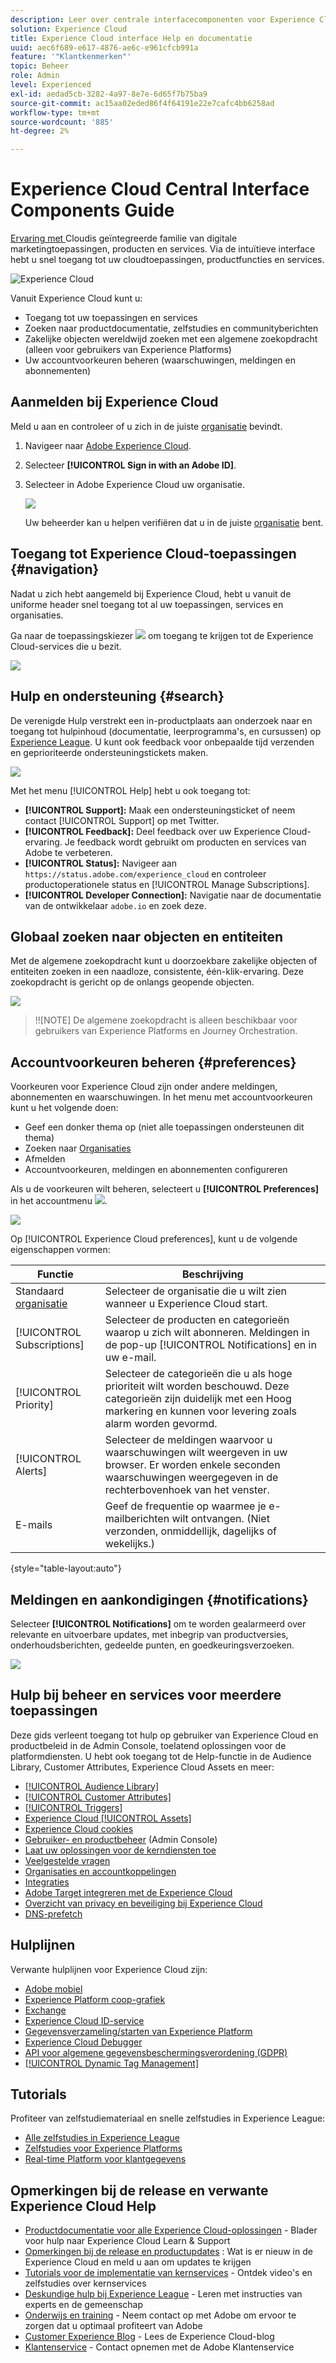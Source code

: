 ```yaml
---
description: Leer over centrale interfacecomponenten voor Experience Cloud. Deze hulp omvat gebruiker en productbeheer in de Admin Console, toelatend toepassingen voor de diensten van de Experience Cloud, en krijgt hulp op de Bibliotheek van de Publiek, de Attributen van de Klant, de Middelen van de Experience Cloud, en meer.
solution: Experience Cloud
title: Experience Cloud interface Help en documentatie
uuid: aec6f689-e617-4876-ae6c-e961cfcb991a
feature: '"Klantkenmerken"'
topic: Beheer
role: Admin
level: Experienced
exl-id: aedad5cb-3282-4a97-8e7e-6d65f7b75ba9
source-git-commit: ac15aa02eded86f4f64191e22e7cafc4bb6258ad
workflow-type: tm+mt
source-wordcount: '885'
ht-degree: 2%

---
```


# Experience Cloud Central Interface Components Guide

[Ervaring met ](https://experience.adobe.com) Cloudis geïntegreerde familie van digitale marketingtoepassingen, producten en services. Via de intuïtieve interface hebt u snel toegang tot uw cloudtoepassingen, productfuncties en services.

![Experience Cloud](assets/landing.png)

Vanuit Experience Cloud kunt u:

* Toegang tot uw toepassingen en services
* Zoeken naar productdocumentatie, zelfstudies en communityberichten
* Zakelijke objecten wereldwijd zoeken met een algemene zoekopdracht (alleen voor gebruikers van Experience Platforms)
* Uw accountvoorkeuren beheren (waarschuwingen, meldingen en abonnementen)

## Aanmelden bij Experience Cloud

Meld u aan en controleer of u zich in de juiste [organisatie](organizations.md) bevindt.

1. Navigeer naar [Adobe Experience Cloud](https://experience.adobe.com).
1. Selecteer **[!UICONTROL Sign in with an Adobe ID]**.
1. Selecteer in Adobe Experience Cloud uw organisatie.

   ![](assets/organizations-menu.png)

   Uw beheerder kan u helpen verifiëren dat u in de juiste [organisatie](organizations.md) bent.

## Toegang tot Experience Cloud-toepassingen {#navigation}

Nadat u zich hebt aangemeld bij Experience Cloud, hebt u vanuit de uniforme header snel toegang tot al uw toepassingen, services en organisaties.

Ga naar de toepassingskiezer ![](assets/menu-icon.png) om toegang te krijgen tot de Experience Cloud-services die u bezit.

![](assets/platform-core-services.png)

## Hulp en ondersteuning {#search}

De verenigde Hulp verstrekt een in-productplaats aan onderzoek naar en toegang tot hulpinhoud (documentatie, leerprogramma&#39;s, en cursussen) op [Experience League](https://experienceleague.adobe.com/#home). U kunt ook feedback voor onbepaalde tijd verzenden en geprioriteerde ondersteuningstickets maken.

![](assets/search-menu.png)

Met het menu [!UICONTROL Help] hebt u ook toegang tot:

* **[!UICONTROL Support]:** Maak een ondersteuningsticket of neem contact  [!UICONTROL Support] op met Twitter.
* **[!UICONTROL Feedback]:** Deel feedback over uw Experience Cloud-ervaring. Je feedback wordt gebruikt om producten en services van Adobe te verbeteren.
* **[!UICONTROL Status]:** Navigeer aan  `https://status.adobe.com/experience_cloud` en controleer productoperationele status en  [!UICONTROL Manage Subscriptions].
* **[!UICONTROL Developer Connection]:** Navigatie naar de documentatie van de ontwikkelaar  `adobe.io` en zoek deze.

## Globaal zoeken naar objecten en entiteiten

Met de algemene zoekopdracht kunt u doorzoekbare zakelijke objecten of entiteiten zoeken in een naadloze, consistente, één-klik-ervaring. Deze zoekopdracht is gericht op de onlangs geopende objecten.

![](assets/platform-search.png)

>!![NOTE]
De algemene zoekopdracht is alleen beschikbaar voor gebruikers van Experience Platforms en Journey Orchestration.

## Accountvoorkeuren beheren {#preferences}

Voorkeuren voor Experience Cloud zijn onder andere meldingen, abonnementen en waarschuwingen. In het menu met accountvoorkeuren kunt u het volgende doen:

* Geef een donker thema op (niet alle toepassingen ondersteunen dit thema)
* Zoeken naar [Organisaties](organizations.md)
* Afmelden
* Accountvoorkeuren, meldingen en abonnementen configureren

Als u de voorkeuren wilt beheren, selecteert u **[!UICONTROL Preferences]** in het accountmenu ![](assets/preferences-icon-sm.png).

![](assets/preferences-page.png)

Op [!UICONTROL Experience Cloud preferences], kunt u de volgende eigenschappen vormen:

| Functie | Beschrijving |
|--- |--- |
| Standaard [organisatie](organizations.md) | Selecteer de organisatie die u wilt zien wanneer u Experience Cloud start. |
| [!UICONTROL Subscriptions] | Selecteer de producten en categorieën waarop u zich wilt abonneren. Meldingen in de pop-up [!UICONTROL Notifications] en in uw e-mail. |
| [!UICONTROL Priority] | Selecteer de categorieën die u als hoge prioriteit wilt worden beschouwd. Deze categorieën zijn duidelijk met een Hoog markering en kunnen voor levering zoals alarm worden gevormd. |
| [!UICONTROL Alerts] | Selecteer de meldingen waarvoor u waarschuwingen wilt weergeven in uw browser. Er worden enkele seconden waarschuwingen weergegeven in de rechterbovenhoek van het venster. |
| E-mails | Geef de frequentie op waarmee je e-mailberichten wilt ontvangen. (Niet verzonden, onmiddellijk, dagelijks of wekelijks.) |

{style=&quot;table-layout:auto&quot;}

## Meldingen en aankondigingen {#notifications}

Selecteer **[!UICONTROL Notifications]** om te worden gealarmeerd over relevante en uitvoerbare updates, met inbegrip van productversies, onderhoudsberichten, gedeelde punten, en goedkeuringsverzoeken.

![](assets/notifications-menu-small.png)

## Hulp bij beheer en services voor meerdere toepassingen

Deze gids verleent toegang tot hulp op gebruiker van Experience Cloud en productbeleid in de Admin Console, toelatend oplossingen voor de platformdiensten. U hebt ook toegang tot de Help-functie in de Audience Library, Customer Attributes, Experience Cloud Assets en meer:

* [[!UICONTROL Audience Library]](audience-library.md)
* [[!UICONTROL Customer Attributes]](attributes.md)
* [[!UICONTROL Triggers]](triggers.md)
* [Experience Cloud [!UICONTROL Assets]](experience-cloud-assets.md)
* [Experience Cloud cookies](cookies-privacy.md)
* [Gebruiker- en productbeheer](admin-getting-started.md)  (Admin Console)
* [Laat uw oplossingen voor de kerndiensten toe](core-services.md)
* [Veelgestelde vragen](admin-getting-started.md)
* [Organisaties en accountkoppelingen](organizations.md)
* [Integraties](marketing-cloud-integrations.md)
* [Adobe Target integreren met de Experience Cloud](https://experienceleague.adobe.com/docs/target/using/integrate/a4t/a4t.html?lang=en)
* [Overzicht van privacy en beveiliging bij Experience Cloud](assets/Adobe-Marketing-Cloud-Privacy-and-Security-Overview.pdf)
* [DNS-prefetch](admin-getting-started.md#concept_6BC8C6856E3644F8956D7AD0A96383B7)

## Hulplijnen

Verwante hulplijnen voor Experience Cloud zijn:

* [Adobe mobiel](https://experienceleague.adobe.com/docs/mobile-services/using/home.html?lang=en)
* [Experience Platform coop-grafiek](https://experienceleague.adobe.com/docs/device-co-op/using/home.html?lang=en)
* [Exchange](https://exchange.adobe.com/experiencecloud)
* [Experience Cloud ID-service](https://experienceleague.adobe.com/docs/id-service/using/home.html?lang=en)
* [Gegevensverzameling/starten van Experience Platform](https://experienceleague.adobe.com/docs/launch.html?lang=en)
* [Experience Cloud Debugger](https://experienceleague.adobe.com/docs/debugger/using/experience-cloud-debugger.html?lang=en)
* [API voor algemene gegevensbeschermingsverordening (GDPR)](https://www.adobe.io/apis/experiencecloud/gdpr.html)
* [[!UICONTROL Dynamic Tag Management]](https://experienceleague.adobe.com/docs/dtm/using/dtm-home.html?lang=en)

## Tutorials

Profiteer van zelfstudiemateriaal en snelle zelfstudies in Experience League:

* [Alle zelfstudies in Experience League](https://experienceleague.adobe.com/?lang=en#quick-how-tos)
* [Zelfstudies voor Experience Platforms](https://experienceleague.adobe.com/docs/launch-learn/tutorials/overview.html?lang=en)
* [Real-time Platform voor klantgegevens](https://experienceleague.adobe.com/docs/platform-learn/tutorials/application-services/rtcdp/understanding-the-real-time-customer-data-platform.html?lang=en)

## Opmerkingen bij de release en verwante Experience Cloud Help

* [Productdocumentatie voor alle Experience Cloud-oplossingen](https://experienceleague.adobe.com/docs/home.html?lang=en)  - Blader voor hulp naar Experience Cloud Learn &amp; Support
* [Opmerkingen bij de release en productupdates](https://experienceleague.adobe.com/docs/release-notes/experience-cloud/current.html?lang=en) : Wat is er nieuw in de Experience Cloud en meld u aan om updates te krijgen
* [Tutorials voor de implementatie van kernservices](https://experienceleague.adobe.com/docs/launch-learn/tutorials/overview.html?lang=en)  - Ontdek video&#39;s en zelfstudies over kernservices
* [Deskundige hulp bij Experience League](https://experienceleague.adobe.com/)  - Leren met instructies van experts en de gemeenschap
* [Onderwijs en training](https://helpx.adobe.com/nl/learning.html?promoid=KAUDK)  - Neem contact op met Adobe om ervoor te zorgen dat u optimaal profiteert van Adobe
* [Customer Experience Blog](https://blog.adobe.com/en/topics/digital-transformation.html)  - Lees de Experience Cloud-blog
* [Klantenservice](https://experienceleague.adobe.com/?support-solution=General#support)  - Contact opnemen met de Adobe Klantenservice

